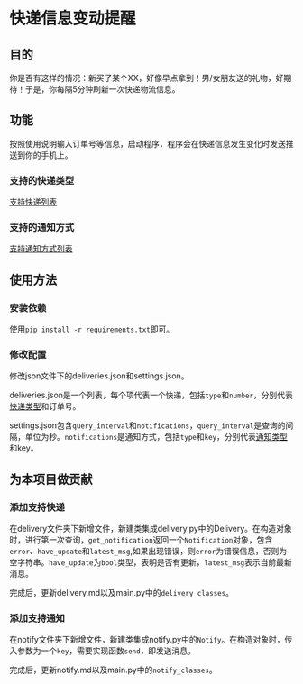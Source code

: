 # 快递信息变动提醒

## 目的

你是否有这样的情况：新买了某个XX，好像早点拿到！男/女朋友送的礼物，好期待！于是，你每隔5分钟刷新一次快递物流信息。

## 功能

按照使用说明输入订单号等信息，启动程序，程序会在快递信息发生变化时发送推送到你的手机上。


### 支持的快递类型
[支持快递列表](deliver.md)
### 支持的通知方式
[支持通知方式列表](notify.md)

## 使用方法

### 安装依赖
使用`pip install -r requirements.txt`即可。

### 修改配置

修改json文件下的deliveries.json和settings.json。

deliveries.json是一个列表，每个项代表一个快递，包括`type`和`number`，分别代表[快递类型](deliver.md)和订单号。

settings.json包含`query_interval`和`notifications`，`query_interval`是查询的间隔，单位为秒。`notifications`是通知方式，包括`type`和`key`，分别代表[通知类型](notify.md)和key。
## 为本项目做贡献

### 添加支持快递
在delivery文件夹下新增文件，新建类集成delivery.py中的Delivery。在构造对象时，进行第一次查询，`get_notification`返回一个`Notification`对象，包含`error`、`have_update`和`latest_msg`,如果出现错误，则`error`为错误信息，否则为空字符串。`have_update`为`bool`类型，表明是否有更新，`latest_msg`表示当前最新消息。

完成后，更新delivery.md以及main.py中的`delivery_classes`。

### 添加支持通知

在notify文件夹下新增文件，新建类集成notify.py中的`Notify`。在构造对象时，传入参数为一个`key`，需要实现函数`send`，即发送消息。

完成后，更新notify.md以及main.py中的`notify_classes`。